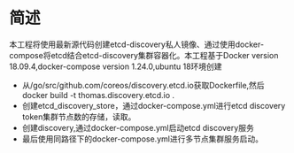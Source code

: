 # 简述

  本工程将使用最新源代码创建etcd-discovery私人镜像、通过使用docker-compose将etcd结合etcd-discovery集群容器化。本工程基于Docker version 18.09.4,docker-compose version 1.24.0,ubuntu 18环境创建

  - 从/go/src/github.com/coreos/discovery.etcd.io获取Dockerfile,然后docker build -t       thomas.discovery.etcd.io .
  - 创建etcd_discovery_store，通过docker-compose.yml进行etcd discovery token集群节点数的存储，读取。
  - 创建discovery,通过docker-compose.yml启动etcd discovery服务
  - 最后使用同路径下的docker-compose.yml进行多节点集群服务启动。

